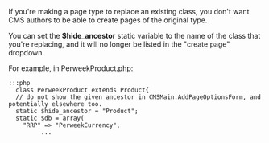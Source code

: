  If you're making a page type to replace an existing class, you don't want CMS authors to be able to create pages of the
original type.

You can set the **$hide_ancestor** static variable to the name of the class that you're replacing, and it will no longer
be listed in the "create page" dropdown.

For example, in PerweekProduct.php:


	:::php
	  class PerweekProduct extends Product{
	  // do not show the given ancestor in CMSMain.AddPageOptionsForm, and potentially elsewhere too.
	  static $hide_ancestor = "Product";
	  static $db = array(
		"RRP" => "PerweekCurrency",
	         ... 

